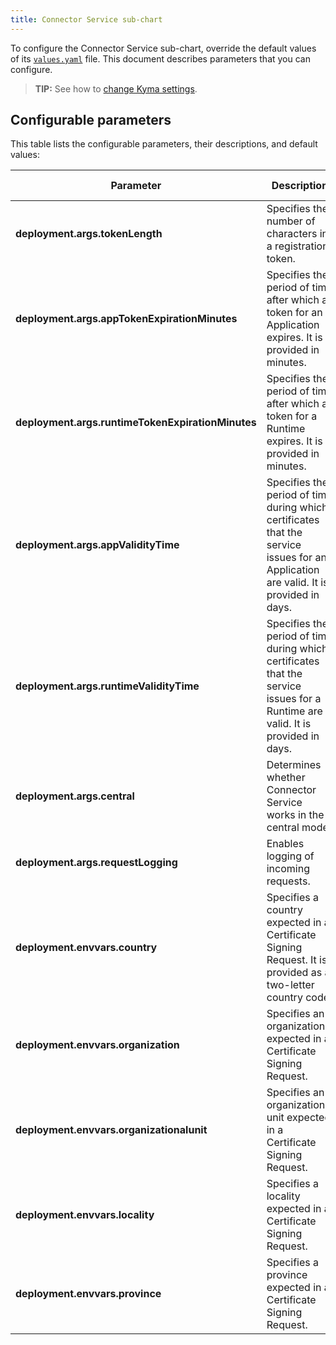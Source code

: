 ```yaml
---
title: Connector Service sub-chart
---
```


To configure the Connector Service sub-chart, override the default values of its [`values.yaml`](https://github.com/kyma-project/kyma/blob/main/resources/application-connector/charts/connector-service/values.yaml) file. This document describes parameters that you can configure.

>**TIP:** See how to [change Kyma settings](../../04-operation-guides/operations/03-change-kyma-config-values.md).

## Configurable parameters

This table lists the configurable parameters, their descriptions, and default values:

| Parameter | Description | Default value |
|-----------|-------------|---------------|
| **deployment.args.tokenLength**| Specifies the number of characters in a registration token. | `64` |
| **deployment.args.appTokenExpirationMinutes** | Specifies the period of time after which a token for an Application expires. It is provided in minutes. | `5` |
| **deployment.args.runtimeTokenExpirationMinutes** | Specifies the period of time after which a token for a Runtime expires. It is provided in minutes. | `10` |
| **deployment.args.appValidityTime** | Specifies the period of time during which certificates that the service issues for an Application are valid. It is provided in days. | `92d` |
| **deployment.args.runtimeValidityTime** | Specifies the period of time during which certificates that the service issues for a Runtime are valid. It is provided in days. | `92d` |
| **deployment.args.central** | Determines whether Connector Service works in the central mode. | `false` |
| **deployment.args.requestLogging** | Enables logging of incoming requests.| `false ` |
| **deployment.envvars.country** | Specifies a country expected in a Certificate Signing Request. It is provided as a two-letter country code. | `DE` |
| **deployment.envvars.organization** | Specifies an organization expected in a Certificate Signing Request. | `Organization` |
| **deployment.envvars.organizationalunit** | Specifies an organizational unit expected in a Certificate Signing Request. | `OrgUnit` |
| **deployment.envvars.locality** | Specifies a locality expected in a Certificate Signing Request. | `Waldorf` |
| **deployment.envvars.province** | Specifies a province expected in a Certificate Signing Request. | `Waldorf` |